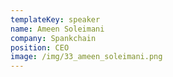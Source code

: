 ```yaml
---
templateKey: speaker
name: Ameen Soleimani
company: Spankchain
position: CEO
image: /img/33_ameen_soleimani.png
---
```


